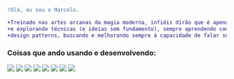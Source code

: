 ```diff
!Olá, eu sou o Marcelo.

+Treinado nas artes arcanas da magia moderna, infiéis dirão que é apenas programação. Faço coisas criando
+e explorando técnicas (e ideias sem fundamento), sempre aprendendo com meus erros, explorando
+design patterns, buscando e melhorando sempre á capacidade de falar sobre código.Coisas que ando usando e desenvolvendo:

```

### Coisas que ando usando e desenvolvendo:

<img src="https://img.shields.io/badge/JavaScript-323330?style=for-the-badge&logo=javascript&logoColor=F7DF1E" > <img src="https://img.shields.io/badge/TypeScript-007ACC?style=for-the-badge&logo=typescript&logoColor=white" > <img src="https://img.shields.io/badge/Node.js-43853D?style=for-the-badge&logo=node.js&logoColor=white" > <img src="https://img.shields.io/badge/Docker-2496ED?style=for-the-badge&logo=docker&logoColor=white" > <img src="https://img.shields.io/badge/React_Native-20232A?style=for-the-badge&logo=react&logoColor=61DAFB" >  <img src="https://img.shields.io/badge/MySQL-00000F?style=for-the-badge&logo=mysql&logoColor=white" > <img src="https://img.shields.io/badge/MongoDB-4EA94B?style=for-the-badge&logo=mongodb&logoColor=white" > <img src="https://img.shields.io/badge/Linux-E34F26?style=for-the-badge&logo=linux&logoColor=black" > 
